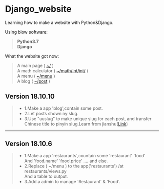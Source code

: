 # Django_website
Learning how to make a website with Python&amp;Django.

Using blow software:    
>**Python3.7    
>Django**    


What the website got now:    
>A main page ( [~/](http://sating.pythonanywhere.com/) )    
>A math calculator ( [~/math/int/int/](http://sating.pythonanywhere.com/math/30/20/) )    
>A menu ( [~/menu](http://sating.pythonanywhere.com/menu/) )  
>A blog ( [~/post](http://sating.pythonanywhere.com/post/) )
## Version 18.10.10
>*   1.Make a app 'blog',contain some post.
>*   2.Let posts shown ny slug.
>*   3.Use "uuslug" to make unique slug for each post,
>and transfer Chinese title to pinyin slug.Learn from jianshu([Link](https://www.jianshu.com/p/2131400102a9))
* * *
## Version 18.10.6
>*   1.Make a app 'restaurants',countain some 'restaurant' 'food'    
>And 'food.name' 'food.price' .... and else.    
>*   2.Replace ( ~/menu ) to the app('restaurants') /at restaurants/views.py    
>And a table to output.    
>*   3.Add a admin to manage 'Restaurant' & 'Food'.    
